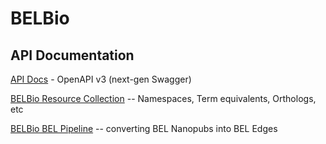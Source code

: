 # BELBio

## API Documentation

[API Docs](https://belbio.github.io/bel_api/openapi/index.html) - OpenAPI v3 (next-gen Swagger)

[BELBio Resource Collection](https://belbio.github.io/bel_api/images/bel_resources.png) -- Namespaces, Term equivalents, Orthologs, etc

[BELBio BEL Pipeline](https://belbio.github.io/bel_api/images/bel_pipeline.png) -- converting BEL Nanopubs into BEL Edges
